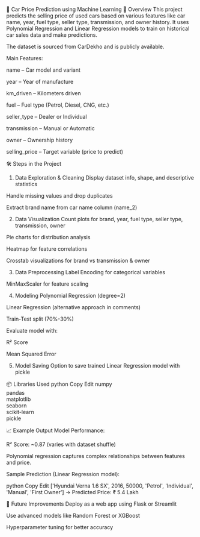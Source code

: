🚗 Car Price Prediction using Machine Learning
📌 Overview
This project predicts the selling price of used cars based on various features like car name, year, fuel type, seller type, transmission, and owner history.
It uses Polynomial Regression and Linear Regression models to train on historical car sales data and make predictions.

The dataset is sourced from CarDekho and is publicly available.

Main Features:

name – Car model and variant

year – Year of manufacture

km_driven – Kilometers driven

fuel – Fuel type (Petrol, Diesel, CNG, etc.)

seller_type – Dealer or Individual

transmission – Manual or Automatic

owner – Ownership history

selling_price – Target variable (price to predict)

🛠️ Steps in the Project
1. Data Exploration & Cleaning
Display dataset info, shape, and descriptive statistics

Handle missing values and drop duplicates

Extract brand name from car name column (name_2)

2. Data Visualization
Count plots for brand, year, fuel type, seller type, transmission, owner

Pie charts for distribution analysis

Heatmap for feature correlations

Crosstab visualizations for brand vs transmission & owner

3. Data Preprocessing
Label Encoding for categorical variables

MinMaxScaler for feature scaling

4. Modeling
Polynomial Regression (degree=2)

Linear Regression (alternative approach in comments)

Train-Test split (70%-30%)

Evaluate model with:

R² Score

Mean Squared Error

5. Model Saving
Option to save trained Linear Regression model with pickle

📦 Libraries Used
python
Copy
Edit
numpy  
pandas  
matplotlib  
seaborn  
scikit-learn  
pickle

📈 Example Output
Model Performance:

R² Score: ~0.87 (varies with dataset shuffle)

Polynomial regression captures complex relationships between features and price.

Sample Prediction (Linear Regression model):

python
Copy
Edit
['Hyundai Verna 1.6 SX', 2016, 50000, 'Petrol', 'Individual', 'Manual', 'First Owner']
→ Predicted Price: ₹ 5.4 Lakh

📌 Future Improvements
Deploy as a web app using Flask or Streamlit

Use advanced models like Random Forest or XGBoost

Hyperparameter tuning for better accuracy


